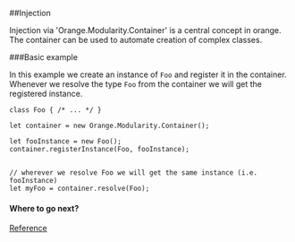 ##Injection

Injection via 'Orange.Modularity.Container' is a central concept in orange. The container 
can be used to automate creation of complex classes. 

###Basic example

In this example we create an instance of `Foo` and register it in the container. 
Whenever we resolve the type `Foo` from the container we will get the registered instance. 
```
class Foo { /* ... */ }

let container = new Orange.Modularity.Container();

let fooInstance = new Foo();
container.registerInstance(Foo, fooInstance);


// wherever we resolve Foo we will get the same instance (i.e. fooInstance) 
let myFoo = container.resolve(Foo);

```

#### Where to go next?
[Reference](http://infviz.github.io/Orange/Reference/dist/index.html)
